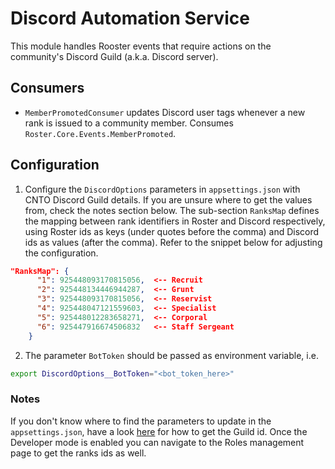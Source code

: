# Discord Automation Service

This module handles Rooster events that require actions on the community's Discord Guild (a.k.a. Discord server). 

## Consumers

 - `MemberPromotedConsumer` updates Discord user tags whenever a new rank is issued to a community member. Consumes `Roster.Core.Events.MemberPromoted`.

## Configuration

 1. Configure the `DiscordOptions` parameters in `appsettings.json` with CNTO Discord Guild details. If you are unsure where to get the values from, check the notes section below. The sub-section `RanksMap` defines the mapping between rank identifiers in Roster and Discord respectively, using Roster ids as keys (under quotes before the comma) and Discord ids as values (after the comma). Refer to the snippet below for adjusting the configuration.
```json
"RanksMap": {
      "1": 925448093170815056,  <-- Recruit
      "2": 925448134446944287,  <-- Grunt
      "3": 925448093170815056,  <-- Reservist
      "4": 925448047121559603,  <-- Specialist
      "5": 925448012283658271,  <-- Corporal
      "6": 925447916674506832   <-- Staff Sergeant
    }
```

 2. The parameter `BotToken` should be passed as environment variable, i.e.
```bash
export DiscordOptions__BotToken="<bot_token_here>"
```

### Notes

If you don't know where to find the parameters to update in the `appsettings.json`, have a look [here](https://github.com/manix84/discord_gmod_addon_v2/wiki/Finding-your-Guild-ID-%28Server-ID%29) for how to get the Guild id. Once the Developer mode is enabled you can navigate to the Roles management page to get the ranks ids as well.